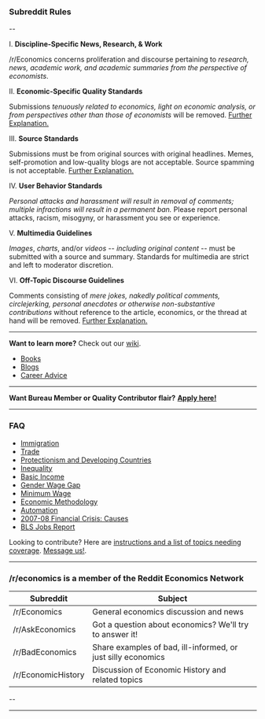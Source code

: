 ### Subreddit Rules

--

I. **Discipline-Specific News, Research, & Work**

  /r/Economics concerns proliferation and discourse pertaining to *research, news, academic work, and academic summaries from the perspective of economists*.

II. **Economic-Specific Quality Standards**

  Submissions *tenuously related to economics, light on economic analysis, or from perspectives other than those of economists* will be removed. [Further Explanation.](https://www.reddit.com/r/Economics/comments/7x14px/meta_rules_roundtable_2_submissions_and_rii/)

III. **Source Standards**

Submissions must be from original sources with original headlines. Memes, self-promotion and low-quality blogs are not acceptable. Source spamming is not acceptable.  [Further Explanation.](https://www.reddit.com/r/Economics/comments/80gcd0/meta_rules_round_table_3_rule_iii/)

IV. **User Behavior Standards**

  *Personal attacks and harassment will result in removal of comments; multiple infractions will result in a permanent ban.* Please report personal attacks, racism, misogyny, or harassment you see or experience. 


V. **Multimedia Guidelines**

  *Images*, *charts*, and/or *videos* -- *including original content* -- must be submitted with a source and summary. Standards for multimedia are strict and left to moderator discretion.

VI. **Off-Topic Discourse Guidelines**

  Comments consisting of *mere jokes, nakedly political comments, circlejerking, personal anecdotes or otherwise non-substantive contributions* without reference to the article, economics, or the thread at hand will be removed. [Further Explanation.](https://www.reddit.com/r/Economics/comments/aebjti/rules_roundtable_redux_rule_vi_and_offtopic/)

---

**Want to learn more?** Check out our [wiki](https://www.reddit.com/r/Economics/wiki/index).

* [Books](http://www.reddit.com/r/Economics/wiki/reading/)
* [Blogs](http://www.reddit.com/r/Economics/wiki/blogs)
* [Career Advice](https://www.reddit.com/r/Economics/wiki/career)

---

**Want Bureau Member or Quality Contributor flair?** [**Apply here!**](https://www.reddit.com/r/Economics/comments/b4djcu/call_for_new_bureau_members_and_quality/)

---




### FAQ

* [Immigration](http://www.reddit.com/r/Economics/wiki/faq_immigration)
* [Trade](http://www.reddit.com/r/Economics/wiki/faq_trade)
* [Protectionism and Developing Countries](https://www.reddit.com/r/Economics/wiki/faq_protectionism_and_development)
* [Inequality](http://www.reddit.com/r/Economics/wiki/faq_inequality)
* [Basic Income](http://www.reddit.com/r/Economics/wiki/faq_basicincome)
* [Gender Wage Gap](http://www.reddit.com/r/Economics/wiki/faq_genderwagegap)
* [Minimum Wage](https://www.reddit.com/r/Economics/wiki/faq_minwage)
* [Economic Methodology](https://www.reddit.com/r/Economics/wiki/faq_methods)
* [Automation](https://www.reddit.com/r/Economics/wiki/faq_automation)
* [2007-08 Financial Crisis:  Causes](https://www.reddit.com/r/Economics/wiki/faq_financial_crisis)
* [BLS Jobs Report](https://www.reddit.com/r/Economics/wiki/faq_jobs_report)



Looking to contribute?  Here are [instructions and a list of topics needing coverage](https://www.reddit.com/r/Economics/wiki/faq_neededsections). [Message us!](https://www.reddit.com/message/compose?to=%2Fr%2FEconomics).

-------

### /r/economics is a member of the Reddit Economics Network

|Subreddit|Subject|
|---|---|
|/r/Economics|General economics discussion and news|
|/r/AskEconomics|Got a question about economics? We'll try to answer it!|
|/r/BadEconomics|Share examples of bad, ill-informed, or just silly economics|
|/r/EconomicHistory|Discussion of Economic History and related topics|

--

---